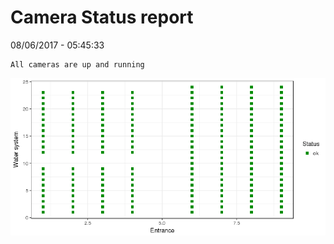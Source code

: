 Camera Status report
================
08/06/2017 - 05:45:33

    All cameras are up and running

![](camreport_files/figure-markdown_github/unnamed-chunk-2-1.png)
